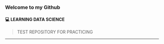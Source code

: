  ### Welcome to my Github  
  
 #### 💻 LEARNING DATA SCIENCE  
 
>TEST REPOSITORY FOR PRACTICING
 
***

